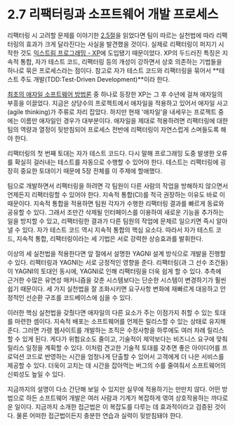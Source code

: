 # 2.7 리팩터링과 소프트웨어 개발 프로세스
리팩터링 시 고려할 문제를 이야기한 [2.5절](https://github.com/wonder13662/refactoring-v2/blob/writing/chapter02/2-5.md)을 읽었다면 팀이 따르는 실천법에 따라 리팩터링의 효과가 크게 달라진다는 사실을 발견했을 것이다. 실제로 리팩터링이 퍼지기 시작한 것도 [익스트림 프로그래밍 - XP](https://martinfowler.com/bliki/ExtremeProgramming.html)에 도입됐기 때문이었다. XP의 두드러진 특징은 지속적 통합, 자가 테스트 코드, 리팩터링 등의 개성이 강하면서 상호 의존하는 기법들을 하나로 묶은 프로세스라는 점이다. 참고로 자가 테스트 코드와 리팩터링을 묶어서 **테스트 주도 개발(TDD:Test-Driven Development)**이라 한다.

[최초의 애자일 소프트웨어 방법론](https://martinfowler.com/articles/newMethodology.html) 중 하나로 등장한 XP는 그 후 수년에 걸쳐 애자일의 부흥을 이끌었다. 지금은 상당수의 프로젝트에서 애자일을 적용하고 있어서 애자일 사고(agile thinking)가 주류로 자리 잡았다. 하지만 현재 '애자일'을 내세우는 프로젝트 중에는 이름만 애자일인 경우가 대부분이다. 애자일을 제대로 적용하려면 리팩터링에 대한 팀의 역량과 열정이 뒷받침되어 프로세스 전반에 리팩터링이 자연스럽게 스며들도록 해야 한다.

리팩터링의 첫 번째 토대는 자가 테스트 코드다. 다시 말해 프로그래밍 도중 발생한 오류를 확실히 걸러내는 테스트를 자동으로 수행할 수 있어야 한다. 테스트는 리팩터링에 굉장히 중요한 토대이기 때문에 5장 전체를 이 주제에 할애했다.

팀으로 개발하면서 리팩터링을 하려면 각 팀원이 다른 사람의 작업을 방해하지 않으면서 언제든지 리팩터링할 수 있어야 한다. 지속적 통합(CI)를 적극 권장하는 이유도 바로 이 때문이다. 지속적 통합을 적용하면 팀원 각자가 수행한 리팩터링 결과를 빠르게 동료와 공유할 수 있다. 그래서 조만간 삭제될 인터페이스를 이용하여 새로운 기능을 추가하는 일을 방지할 수 있고, 리팩터링한 결과가 다른 팀원의 작업에 문제르 일으키면 즉시 알아낼 수 있다. 자가 테스트 코드 역시 지속적 통합의 핵심 요소다. 따라서 자가 테스트 코드, 지속적 통합, 리팩터링이라는 세 기법은 서로 강력한 상승효과를 발휘한다.

이상의 세 실천법을 적용한다면 앞 절에서 설명한 YAGNI 설계 방식으로 개발을 진행할 수 있다. 리팩터링과 YAGNI는 서로 긍정적인 영향을 준다. 리팩터링(과 그 선수 조건들)이 YAGNI의 토대인 동시에, YAGNI로 인해 리팩터링을 더욱 쉽게 할 수 있다. 추측에 근거한 수많은 유연성 매커니즘을 갖춘 시스템보다는 단순한 시스템이 변경하기가 훨씬 쉽기 때문이다. 세 가지 실천법을 잘 조화시키면 요구사항 변화에 재빠르게 대응하고 안정적인 선순환 구조를 코드베이스에 심을 수 있다.

이러한 핵심 실천법을 갖췄다면 애자일의 다른 요소가 주는 이점가지 취할 수 있는 토대를 마련한 셈이다. 지속적 배포는 소프트웨어를 언제든 릴리스할 수 있는 상태로 유지해준다. 그러면 가령 웹사이트를 개발하는 조직은 수정사항을 하루에도 여러 차례 릴리스할 수 있게 된다. 게다가 위험요소도 줄이고, 기술적이 제약보다는 비즈니스 요구에 맞춰 릴리스 일정을 계획할 수 있다. 이처럼 견고한 기술적 토대를 갖추면 좋은 아이디어를 프로덕션 코드로 반영하는 시간을 엄청나게 단출할 수 있어서 고객에게 더 나은 서비스를 제공할 수 있다. 더욱이 고치는 데 시간을 잡아먹는 버그의 수를 줄여줘서 소프트웨어의 신뢰성도 높일 수 있다.

지금까지의 설명이 다소 간단해 보일 수 있지만 실무에 적용하기는 만만치 않다. 어떤 방법으로 하든 소프트웨어 개발은 여러 사람과 기계가 복잡하게 엮여 상호작용하는 까다로운 일이다. 지금까지 소개한 접근법은 이 복잡도를 다루는 데 효과적이라고 검증된 것이다. 물론 어떠한 접근법이든지 충분한 연습과 실력이 뒷받침돼야 한다.